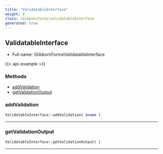 ```yaml
---
title: "ValidatableInterface"
weight: 0
class: \Gibbon\Forms\ValidatableInterface
generated: true
---
```


## ValidatableInterface 





* Full name: \Gibbon\Forms\ValidatableInterface

{{< api-example >}} 



### Methods

- [addValidation](#addvalidation)
- [getValidationOutput](#getvalidationoutput)




### addValidation



```php
ValidatableInterface::addValidation( $name )
```









---

### getValidationOutput



```php
ValidatableInterface::getValidationOutput( )
```









---

